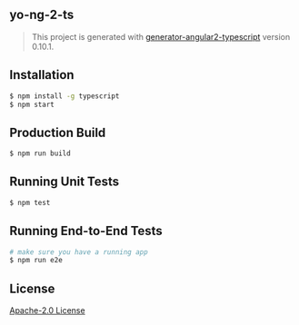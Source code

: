 ## yo-ng-2-ts
> This project is generated with [generator-angular2-typescript](https://github.com/shibbir/generator-angular2-typescript) version 0.10.1.

## Installation

```bash
$ npm install -g typescript
$ npm start
```

## Production Build
```bash
$ npm run build
```

## Running Unit Tests
```bash
$ npm test
```

## Running End-to-End Tests
```bash
# make sure you have a running app
$ npm run e2e
```

## License
<a href="https://opensource.org/licenses/Apache-2.0">Apache-2.0 License</a>
